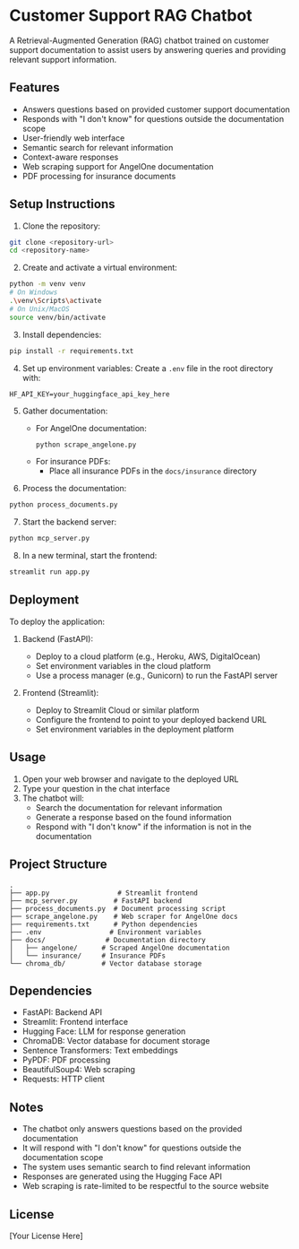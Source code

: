 # Customer Support RAG Chatbot

A Retrieval-Augmented Generation (RAG) chatbot trained on customer support documentation to assist users by answering queries and providing relevant support information.

## Features

- Answers questions based on provided customer support documentation
- Responds with "I don't know" for questions outside the documentation scope
- User-friendly web interface
- Semantic search for relevant information
- Context-aware responses
- Web scraping support for AngelOne documentation
- PDF processing for insurance documents

## Setup Instructions

1. Clone the repository:
```bash
git clone <repository-url>
cd <repository-name>
```

2. Create and activate a virtual environment:
```bash
python -m venv venv
# On Windows
.\venv\Scripts\activate
# On Unix/MacOS
source venv/bin/activate
```

3. Install dependencies:
```bash
pip install -r requirements.txt
```

4. Set up environment variables:
Create a `.env` file in the root directory with:
```
HF_API_KEY=your_huggingface_api_key_here
```

5. Gather documentation:
   - For AngelOne documentation:
     ```bash
     python scrape_angelone.py
     ```
   - For insurance PDFs:
     - Place all insurance PDFs in the `docs/insurance` directory

6. Process the documentation:
```bash
python process_documents.py
```

7. Start the backend server:
```bash
python mcp_server.py
```

8. In a new terminal, start the frontend:
```bash
streamlit run app.py
```

## Deployment

To deploy the application:

1. Backend (FastAPI):
   - Deploy to a cloud platform (e.g., Heroku, AWS, DigitalOcean)
   - Set environment variables in the cloud platform
   - Use a process manager (e.g., Gunicorn) to run the FastAPI server

2. Frontend (Streamlit):
   - Deploy to Streamlit Cloud or similar platform
   - Configure the frontend to point to your deployed backend URL
   - Set environment variables in the deployment platform

## Usage

1. Open your web browser and navigate to the deployed URL
2. Type your question in the chat interface
3. The chatbot will:
   - Search the documentation for relevant information
   - Generate a response based on the found information
   - Respond with "I don't know" if the information is not in the documentation

## Project Structure

```
.
├── app.py                 # Streamlit frontend
├── mcp_server.py         # FastAPI backend
├── process_documents.py  # Document processing script
├── scrape_angelone.py    # Web scraper for AngelOne docs
├── requirements.txt      # Python dependencies
├── .env                 # Environment variables
├── docs/               # Documentation directory
│   ├── angelone/      # Scraped AngelOne documentation
│   └── insurance/     # Insurance PDFs
└── chroma_db/         # Vector database storage
```

## Dependencies

- FastAPI: Backend API
- Streamlit: Frontend interface
- Hugging Face: LLM for response generation
- ChromaDB: Vector database for document storage
- Sentence Transformers: Text embeddings
- PyPDF: PDF processing
- BeautifulSoup4: Web scraping
- Requests: HTTP client

## Notes

- The chatbot only answers questions based on the provided documentation
- It will respond with "I don't know" for questions outside the documentation scope
- The system uses semantic search to find relevant information
- Responses are generated using the Hugging Face API
- Web scraping is rate-limited to be respectful to the source website

## License

[Your License Here] 